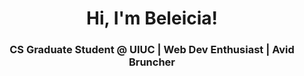 
<h1 align="center"> Hi, I'm Beleicia! </h1>
<h3 align="center"> CS Graduate Student @ UIUC | Web Dev Enthusiast | Avid Bruncher </h3>
<!--
**belebull/belebull** is a ✨ _special_ ✨ repository because its `README.md` (this file) appears on your GitHub profile.
